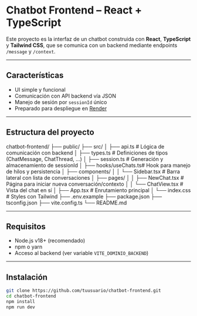 # Chatbot Frontend – React + TypeScript

Este proyecto es la interfaz de un chatbot construida con **React**, **TypeScript** y **Tailwind CSS**, que se comunica con un backend mediante endpoints `/message` y `/context`.

---

## Características

- UI simple y funcional
- Comunicación con API backend vía JSON
- Manejo de sesión por `sessionId` único
- Preparado para despliegue en [Render](https://render.com)

---

##  Estructura del proyecto

chatbot-frontend/
├── public/
├── src/
│ ├── api.ts # Lógica de comunicación con backend
│ ├── types.ts # Definiciones de tipos (ChatMessage, ChatThread, ...)
│ ├── session.ts # Generación y almacenamiento de sessionId
│ ├── hooks/useChats.ts# Hook para manejo de hilos y persistencia
│ ├── components/
│ │ └── Sidebar.tsx # Barra lateral con lista de conversaciones
│ ├── pages/
│ │ ├── NewChat.tsx # Página para iniciar nueva conversación/contexto
│ │ └── ChatView.tsx # Vista del chat en sí
│ ├── App.tsx # Enrutamiento principal
│ └── index.css # Styles con Tailwind
├── .env.example
├── package.json
├── tsconfig.json
├── vite.config.ts
└── README.md

---

## Requisitos

- Node.js v18+ (recomendado)
- npm o yarn
- Acceso al backend (ver variable `VITE_DOMINIO_BACKEND`)

---

## Instalación

```bash
git clone https://github.com/tuusuario/chatbot-frontend.git
cd chatbot-frontend
npm install
npm run dev

